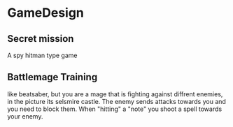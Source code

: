 # GameDesign
 
## Secret mission
A spy hitman type game

## Battlemage Training
like beatsaber, but you are a mage that is fighting against diffrent enemies, in the picture its selsmire castle.
The enemy sends attacks towards you and you need to block them. When "hitting" a "note" you shoot a spell towards your enemy.